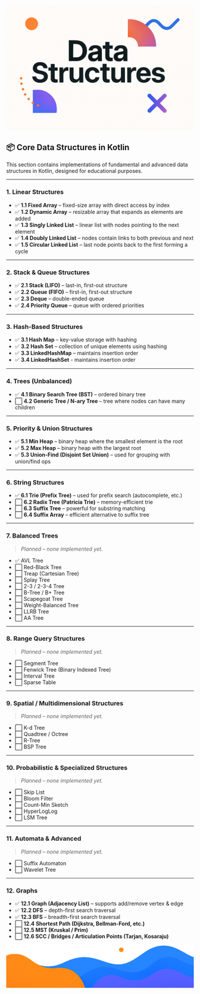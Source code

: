 <div align="center">
  <picture>
    <source media="(prefers-color-scheme: dark)" srcset="../../../../images/DataStructures.png">
    <img alt="Gradle Logo" src="../../../../images/DataStructures.png">
  </picture>
</div>

## 📦 Core Data Structures in Kotlin

This section contains implementations of fundamental and advanced data structures in Kotlin, designed for educational purposes.

---

### 1. Linear Structures

- ✅ **1.1 Fixed Array** – fixed-size array with direct access by index
- ✅ **1.2 Dynamic Array** – resizable array that expands as elements are added
- ✅ **1.3 Singly Linked List** – linear list with nodes pointing to the next element
- ✅ **1.4 Doubly Linked List** – nodes contain links to both previous and next
- ✅ **1.5 Circular Linked List** – last node points back to the first forming a cycle

---

### 2. Stack & Queue Structures

- ✅ **2.1 Stack (LIFO)** – last-in, first-out structure
- ✅ **2.2 Queue (FIFO)** – first-in, first-out structure
- ✅ **2.3 Deque** – double-ended queue
- ✅ **2.4 Priority Queue** – queue with ordered priorities

---

### 3. Hash-Based Structures

- ✅ **3.1 Hash Map** – key-value storage with hashing
- ✅ **3.2 Hash Set** – collection of unique elements using hashing
- ✅ **3.3 LinkedHashMap** – maintains insertion order
- ✅ **3.4 LinkedHashSet** - maintains insertion order

---

### 4. Trees (Unbalanced)

- ✅ **4.1 Binary Search Tree (BST)** – ordered binary tree
- ⬜ **4.2 Generic Tree / N-ary Tree** – tree where nodes can have many children

---

### 5. Priority & Union Structures

- ✅ **5.1 Min Heap** – binary heap where the smallest element is the root
- ✅ **5.2 Max Heap** – binary heap with the largest root
- ✅ **5.3 Union-Find (Disjoint Set Union)** – used for grouping with union/find ops

---

### 6. String Structures

- ✅ **6.1 Trie (Prefix Tree)** – used for prefix search (autocomplete, etc.)
- ⬜ **6.2 Radix Tree (Patricia Trie)** – memory-efficient trie
- ⬜ **6.3 Suffix Tree** – powerful for substring matching
- ⬜ **6.4 Suffix Array** – efficient alternative to suffix tree

---

### 7. Balanced Trees

> *Planned – none implemented yet.*

- ✅ AVL Tree
- ⬜ Red-Black Tree
- ⬜ Treap (Cartesian Tree)
- ⬜ Splay Tree
- ⬜ 2-3 / 2-3-4 Tree
- ⬜ B-Tree / B+ Tree
- ⬜ Scapegoat Tree
- ⬜ Weight-Balanced Tree
- ⬜ LLRB Tree
- ⬜ AA Tree

---

### 8. Range Query Structures

> *Planned – none implemented yet.*

- ⬜ Segment Tree
- ⬜ Fenwick Tree (Binary Indexed Tree)
- ⬜ Interval Tree
- ⬜ Sparse Table

---

### 9. Spatial / Multidimensional Structures

> *Planned – none implemented yet.*

- ⬜ K-d Tree
- ⬜ Quadtree / Octree
- ⬜ R-Tree
- ⬜ BSP Tree

---

### 10. Probabilistic & Specialized Structures

> *Planned – none implemented yet.*

- ⬜ Skip List
- ⬜ Bloom Filter
- ⬜ Count-Min Sketch
- ⬜ HyperLogLog
- ⬜ LSM Tree

---

### 11. Automata & Advanced

> *Planned – none implemented yet.*

- ⬜ Suffix Automaton
- ⬜ Wavelet Tree

---

### 12. Graphs

- ✅ **12.1 Graph (Adjacency List)** – supports add/remove vertex & edge
- ✅ **12.2 DFS** – depth-first search traversal
- ✅ **12.3 BFS** – breadth-first search traversal
- ⬜ **12.4 Shortest Path (Dijkstra, Bellman-Ford, etc.)**
- ⬜ **12.5 MST (Kruskal / Prim)**
- ⬜ **12.6 SCC / Bridges / Articulation Points (Tarjan, Kosaraju)**

<div align="center">
  <picture>
    <source media="(prefers-color-scheme: dark)" srcset="../../../../images/EndingLow.png">
    <img alt="Gradle Logo" src="../../../../images/EndingLow.png">
  </picture>
</div>